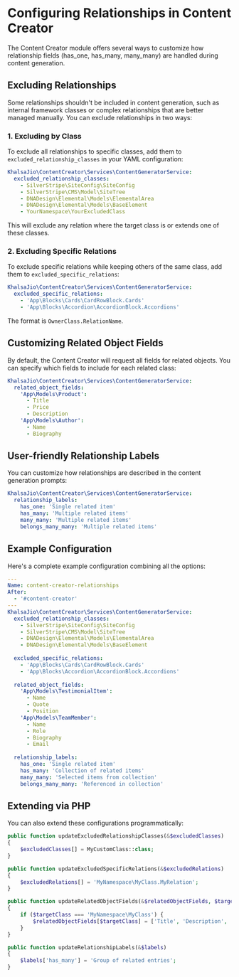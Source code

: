 # Configuring Relationships in Content Creator

The Content Creator module offers several ways to customize how relationship fields (has_one, has_many, many_many)
are handled during content generation.

## Excluding Relationships

Some relationships shouldn't be included in content generation, such as internal framework classes or complex relationships
that are better managed manually. You can exclude relationships in two ways:

### 1. Excluding by Class

To exclude all relationships to specific classes, add them to `excluded_relationship_classes` in your YAML configuration:

```yaml
KhalsaJio\ContentCreator\Services\ContentGeneratorService:
  excluded_relationship_classes:
    - SilverStripe\SiteConfig\SiteConfig
    - SilverStripe\CMS\Model\SiteTree
    - DNADesign\Elemental\Models\ElementalArea
    - DNADesign\Elemental\Models\BaseElement
    - YourNamespace\YourExcludedClass
```

This will exclude any relation where the target class is or extends one of these classes.

### 2. Excluding Specific Relations

To exclude specific relations while keeping others of the same class, add them to `excluded_specific_relations`:

```yaml
KhalsaJio\ContentCreator\Services\ContentGeneratorService:
  excluded_specific_relations:
    - 'App\Blocks\Cards\CardRowBlock.Cards'
    - 'App\Blocks\Accordion\AccordionBlock.Accordions'
```

The format is `OwnerClass.RelationName`.

## Customizing Related Object Fields

By default, the Content Creator will request all fields for related objects. You can specify which fields
to include for each related class:

```yaml
KhalsaJio\ContentCreator\Services\ContentGeneratorService:
  related_object_fields:
    'App\Models\Product':
      - Title
      - Price
      - Description
    'App\Models\Author':
      - Name
      - Biography
```

## User-friendly Relationship Labels

You can customize how relationships are described in the content generation prompts:

```yaml
KhalsaJio\ContentCreator\Services\ContentGeneratorService:
  relationship_labels:
    has_one: 'Single related item'
    has_many: 'Multiple related items'
    many_many: 'Multiple related items'
    belongs_many_many: 'Multiple related items'
```

## Example Configuration

Here's a complete example configuration combining all the options:

```yaml
---
Name: content-creator-relationships
After:
  - '#content-creator'
---
KhalsaJio\ContentCreator\Services\ContentGeneratorService:
  excluded_relationship_classes:
    - SilverStripe\SiteConfig\SiteConfig
    - SilverStripe\CMS\Model\SiteTree
    - DNADesign\Elemental\Models\ElementalArea
    - DNADesign\Elemental\Models\BaseElement
    
  excluded_specific_relations:
    - 'App\Blocks\Cards\CardRowBlock.Cards'
    - 'App\Blocks\Accordion\AccordionBlock.Accordions'
    
  related_object_fields:
    'App\Models\TestimonialItem':
      - Name
      - Quote
      - Position
    'App\Models\TeamMember': 
      - Name
      - Role
      - Biography
      - Email
      
  relationship_labels:
    has_one: 'Single related item'
    has_many: 'Collection of related items'
    many_many: 'Selected items from collection'
    belongs_many_many: 'Referenced in collection'
```

## Extending via PHP

You can also extend these configurations programmatically:

```php
public function updateExcludedRelationshipClasses(&$excludedClasses)
{
    $excludedClasses[] = MyCustomClass::class;
}

public function updateExcludedSpecificRelations(&$excludedRelations)
{
    $excludedRelations[] = 'MyNamespace\MyClass.MyRelation';
}

public function updateRelatedObjectFields(&$relatedObjectFields, $targetClass)
{
    if ($targetClass === 'MyNamespace\MyClass') {
        $relatedObjectFields[$targetClass] = ['Title', 'Description', 'ImageID'];
    }
}

public function updateRelationshipLabels(&$labels)
{
    $labels['has_many'] = 'Group of related entries';
}
```
